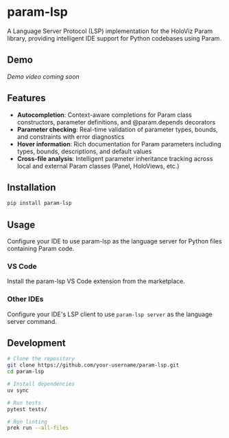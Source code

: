 # param-lsp

A Language Server Protocol (LSP) implementation for the HoloViz Param library, providing intelligent IDE support for Python codebases using Param.

## Demo

<!-- Video placeholder - replace with actual video URL or embed code -->

_Demo video coming soon_

## Features

- **Autocompletion**: Context-aware completions for Param class constructors, parameter definitions, and @param.depends decorators
- **Parameter checking**: Real-time validation of parameter types, bounds, and constraints with error diagnostics
- **Hover information**: Rich documentation for Param parameters including types, bounds, descriptions, and default values
- **Cross-file analysis**: Intelligent parameter inheritance tracking across local and external Param classes (Panel, HoloViews, etc.)

## Installation

```bash
pip install param-lsp
```

## Usage

Configure your IDE to use param-lsp as the language server for Python files containing Param code.

### VS Code

Install the param-lsp VS Code extension from the marketplace.

### Other IDEs

Configure your IDE's LSP client to use `param-lsp server` as the language server command.

## Development

```bash
# Clone the repository
git clone https://github.com/your-username/param-lsp.git
cd param-lsp

# Install dependencies
uv sync

# Run tests
pytest tests/

# Run linting
prek run --all-files
```

